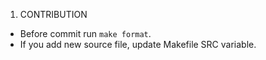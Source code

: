 1. CONTRIBUTION
 - Before commit run `make format`.
 - If you add new source file, update Makefile SRC variable.